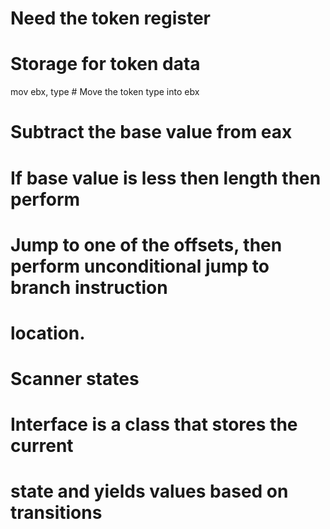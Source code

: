 
# Need the token register
# Storage for token data

mov ebx, type # Move the token type into ebx
# Subtract the base value from eax
# If base value is less then length then perform
# Jump to one of the offsets, then perform unconditional jump to branch instruction
# location. 

# Scanner states


# Interface is a class that stores the current
# state and yields values based on transitions